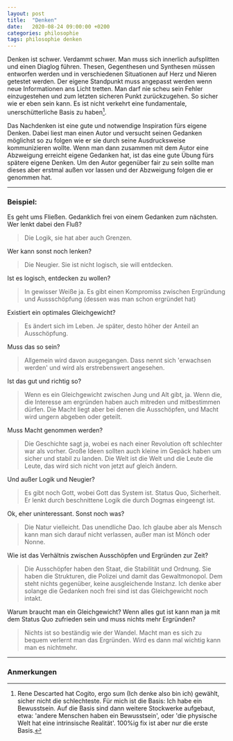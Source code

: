```yaml
---
layout: post
title:  "Denken"
date:   2020-08-24 09:00:00 +0200
categories: philosophie
tags: philosophie denken
---
```


Denken ist schwer. Verdammt schwer. Man muss sich innerlich aufsplitten und einen Diaglog führen. Thesen, Gegenthesen und Synthesen müssen entworfen werden und in verschiedenen Situationen auf Herz und Nieren getestet werden. Der eigene Standpunkt muss angepasst werden wenn neue Informationen ans Licht tretten. Man darf nie scheu sein Fehler einzugestehen und zum letzten sicheren Punkt zurückzugehen. So sicher wie er eben sein kann. Es ist nicht verkehrt eine fundamentale, unerschütterliche Basis zu haben[^1].

[^1]:Rene Descarted hat Cogito, ergo sum (Ich denke also bin ich) gewählt, sicher nicht die schlechteste. Für mich ist die Basis: Ich habe ein Bewusstsein. Auf die Basis sind dann weitere Stockwerke aufgebaut, etwa: 'andere Menschen haben ein Bewusstsein', oder 'die physische Welt hat eine intrinsische Realität'. 100%ig fix ist aber nur die erste Basis.

Das Nachdenken ist eine gute und notwendige Inspiration fürs eigene Denken. Dabei liest man einen Autor und versucht seinen Gedanken möglichst so zu folgen wie er sie durch seine Ausdrucksweise kommunizieren wollte. Wenn man dann zusammen mit dem Autor eine Abzweigung erreicht eigene Gedanken hat, ist das eine gute Übung fürs spätere eigene Denken. Um den Autor gegenüber fair zu sein sollte man dieses aber erstmal außen vor lassen und der Abzweigung folgen die er genommen hat. 

-----
### Beispiel: 

Es geht ums Fließen. Gedanklich frei von einem Gedanken zum nächsten. Wer lenkt dabei den Fluß?
>Die Logik, sie hat aber auch Grenzen.

Wer kann sonst noch lenken?
>Die Neugier. Sie ist nicht logisch, sie will entdecken.

Ist es logisch, entdecken zu wollen?
>In gewisser Weiße ja. Es gibt einen Kompromiss zwischen Ergründung und Aussschöpfung (dessen was man schon ergründet hat)

Existiert ein optimales Gleichgewicht?
>Es ändert sich im Leben. Je später, desto höher der Anteil an Ausschöpfung.

Muss das so sein?
>Allgemein wird davon ausgegangen. Dass nennt sich 'erwachsen werden' und wird als erstrebenswert angesehen.

Ist das gut und richtig so?
>Wenn es ein Gleichgewicht zwischen Jung und Alt gibt, ja. Wenn die, die Interesse am ergründen haben auch mitreden und mitbestimmen dürfen. Die Macht liegt aber bei denen die Ausschöpfen, und Macht wird ungern abgeben oder geteilt.

Muss Macht genommen werden?
>Die Geschichte sagt ja, wobei es nach einer Revolution oft schlechter war als vorher. Große Ideen sollten auch kleine im Gepäck haben um sicher und stabil zu landen. Die Welt ist die Welt und die Leute die Leute, das wird sich nicht von jetzt auf gleich ändern.

Und außer Logik und Neugier?
>Es gibt noch Gott, wobei Gott das System ist. Status Quo, Sicherheit. Er lenkt durch beschnittene Logik die durch Dogmas eingeengt ist. 

Ok, eher uninteressant. Sonst noch was?
>Die Natur vielleicht. Das unendliche Dao. Ich glaube aber als Mensch kann man sich darauf nicht verlassen, außer man ist Mönch oder Nonne.

Wie ist das Verhältnis zwischen Ausschöpfen und Ergründen zur Zeit?
>Die Ausschöpfer haben den Staat, die Stabilität und Ordnung. Sie haben die Strukturen, die Polizei und damit das Gewaltmonopol. Dem steht nichts gegenüber, keine ausgleichende Instanz. Ich denke aber solange die Gedanken noch frei sind ist das Gleichgewicht noch intakt.

Warum braucht man ein Gleichgewicht? Wenn alles gut ist kann man ja mit dem Status Quo zufrieden sein und muss nichts mehr Ergründen?
>Nichts ist so beständig wie der Wandel. Macht man es sich zu bequem verlernt man das Ergründen. Wird es dann mal wichtig kann man es nichtmehr. 

------------------------
### Anmerkungen













